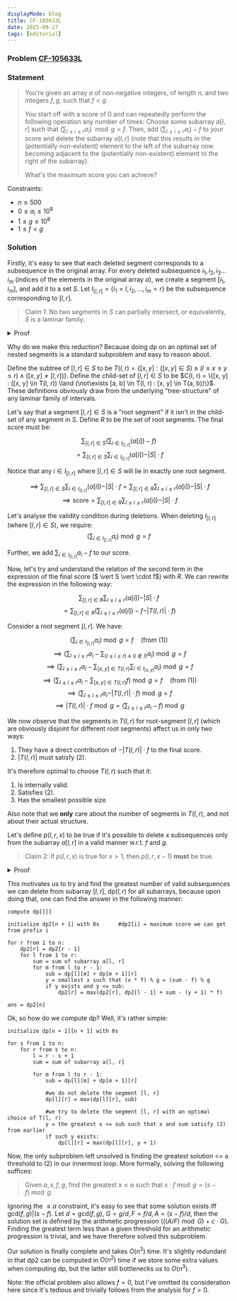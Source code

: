 ```yaml
---
displayMode: blog
title: CF-105633L
date: 2025-09-27
tags: [editorial]
---
```

### Problem [CF-105633L](https://codeforces.com/gym/105633/problem/L)

### Statement

> You're given an array $a$ of non-negative integers, of length $n$, and two integers $f, g$, such that $f < g$.
> 
> You start off with a score of $0$ and can repeatedly perform the following operation any number of times:
> Choose some subarray $a[l, r]$ such that $(\sum_{l \leq i \leq r} a_i) \mod g = f$. Then, add $(\sum_{l \leq i \leq r} a_i) - f$ to your score and delete the subarray $a[l, r]$ (note that this results in the (potentially non-existent) element to the left of the subarray now becoming adjacent to the (potentially non-existent) element to the right of the subarray).
>
> What's the maximum score you can achieve?

Constraints:

- $n \leq 500$
- $0 \leq a_i \leq 10^8$
- $1 \leq g \leq 10^8$
- $1 \leq f < g$

### Solution

Firstly, it's easy to see that each deleted segment corresponds to a subsequence in the original array. For every deleted subsequence $i_1, i_2, i_3 \dots i_m$ (indices of the elements in the original array $a$), we create a segment $[i_1, i_m]$, and add it to a set $S$. Let $I_{[l, r]} = \{i_1 = l, i_2, \dots , i_m = r \}$ be the subsequence corresponding to $[l, r]$.

> Claim 1: No two segments in $S$ can partially intersect, or equivalently, $S$ is a laminar family.

<details><summary class ="spoiler-summary">Proof</summary>
<div class = "spoiler-content">

Let's say we have two segments $[l_1, r_1]$ and $[l_2, r_2]$ in $S$ which partially intersect. Then $l_1 < l_2 < r_1 < r_2$ holds.

Notice that at all points of time, relative order of these four elements with original indices $l_1, r_1, l_2, r_2$ will be preserved.

Assume WLOG that we delete $I_{[l_1, r_1]}$ first. $I_{[l_2, r_2]}$ hasn't been deleted, implying that element with original index $l_2$ hasn't been deleted and still lies between elements with original index $l_1$ and $r_1$. Therefore, if we delete $I_{[l_1, r_1]}$ now, it would result in the deletion of $l_2$, which we earlier stated to definitionally be deleted when we delete $I_{[l_2, r_2]}$. This is a contradiction and no such pair of segments can therefore exist.
</div>
</details>

Why do we make this reduction? Because doing dp on an optimal set of nested segments is a standard subproblem and easy to reason about.

Define the subtree of $[l, r] \in S$ to be $T(l, r) = \{[x, y] : ([x, y] \in S) \land (l \leq x \leq y \leq r) \land ([x, y] \neq [l, r])\}$. Define the child-set of $[l, r] \in S$ to be $C(l, r) = \{[x, y] : ([x, y] \in T(l, r)) \land (\not\exists [a, b] \in T(l, r) : [x, y] \in T(a, b))\}$. These definitions obviously draw from the underlying "tree-structure" of any laminar family of intervals.

Let's say that a segment $[l, r] \in S$ is a "root segment" if it isn't in the child-set of any segment in $S$. Define $R$ to be the set of root segments. The final score must be:

$$\sum_{[l, r] \in S} (\sum_{i \in I_{[l, r]}} (a[i]) - f)$$ 
$$= \sum_{[l, r] \in S} \sum_{i \in I_{[l, r]}} (a[i]) - \vert S \vert  \cdot f$$ 

Notice that any $i \in I_{[l, r]}$ where $[l, r] \in S$ will lie in exactly one root segment.

$$\implies \sum_{[l, r] \in S} \sum_{i \in I_{[l, r]}} (a[i]) - \vert S \vert  \cdot f = \sum_{[l, r] \in R} \sum_{l \leq i \leq r} (a[i]) - \vert S \vert  \cdot f$$ 
$$\implies \text{score} = \sum_{[l, r] \in R} \sum_{l \leq i \leq r} (a[i]) - \vert S \vert  \cdot f$$

Let's analyse the validity condition during deletions. When deleting $I_{[l, r]}$ (where $[l, r] \in S$), we require:
$$(\sum_{i \in I_{[l, r]}} a_i )\bmod g = f \tag{1}$$ 

Further, we add $\sum_{i \in I_{[l, r]}} a_i - f$ to our score.

Now, let's try and understand the relation of the second term in the expression of the final score ($ \vert S \vert  \cdot f$) with $R$. We can rewrite the expression in the following way:

$$\sum_{[l, r] \in R} \sum_{l \leq i \leq r} (a[i]) - \vert S \vert  \cdot f$$
$$ = \sum_{[l, r] \in R} ( \sum_{l \leq i \leq r} (a[i]) - f - \vert T(l, r) \vert \cdot f)$$

Consider a root segment $[l, r]$. We have:

$$(\sum_{i \in I_{[l, r]}} a_i )\bmod g = f \quad \text{(from (1))}$$
$$\implies (\sum_{l \leq i \leq r} a_i - \sum_{(l \leq i \leq r) \land (i \notin I)} a_i) \bmod g = f$$
$$ \implies (\sum_{l \leq i \leq r} a_i - \sum_{[x, y] \in T(l, r)} \sum_{i \in I_{[x, y]}} a_i) \bmod g = f$$
$$ \implies (\sum_{l \leq i \leq r} a_i - \sum_{[x, y] \in T(l, r)} f) \bmod g = f \quad \text{(from (1))}$$
$$ \implies (\sum_{l \leq i \leq r} a_i - \vert T(l, r) \vert \cdot f) \bmod g = f $$
$$ \implies \vert T(l, r) \vert \cdot f \bmod g = (\sum_{l \leq i \leq r} a_i - f) \bmod g \tag{2}$$

We now observe that the segments in $T(l, r)$ for root-segment $[l, r]$ (which are obviously disjoint for different root segments) affect us in only two ways:

1. They have a direct contribution of $-\vert T(l, r) \vert \cdot f$ to the final score.
2. $\vert T(l, r) \vert$ must satisfy $(2)$.

It's therefore optimal to choose $T(l, r)$ such that it:
1. Is internally valid.
2. Satisfies $(2)$.
3. Has the smallest possible size.

Also note that we **only** care about the number of segments in $T(l, r)$, and not about their actual structure.

Let's define $p(l, r, x)$ to be true if it's possible to delete $x$ subsequences only from the subarray $a[l, r]$ in a valid manner w.r.t. $f$ and $g$.  

> Claim 2: If $p(l, r, x)$ is true for $x > 1$, then $p(l, r, x - 1)$ **must** be true.

<details><summary class ="spoiler-summary">Proof</summary>
<div class = "spoiler-content">
Let the set of segments corresponding to the $x$ subsequences here be $S$. Then there must exist at least one root segment $[l, r] \in S$, and $S \setminus \{[l, r]\}$ is also valid, because $[l, r] \not \in T(x, y) \forall [x, y] \in S$.
</div>
</details>

This motivates us to try and find the greatest number of valid subsequences we can delete from subarray $[l, r]$, $\text{dp}(l, r)$ for all subarrays, because upon doing that, one can find the answer in the following manner:

```
compute dp[][]

initialize dp2[n + 1] with 0s      #dp2[i] = maximum score we can get from prefix i

for r from 1 to n:
    dp2[r] = dp2[r - 1]
    for l from 1 to r:
        sum = sum of subarray a[l, r]
        for m from l to r - 1:
            sub = dp[l][m] + dp[m + 1][r]                
            y = smallest x such that (x * f) % g = (sum - f) % g
            if y exists and y <= sub:
                dp2[r] = max(dp2[r], dp2[l - 1] + sum - (y + 1) * f)

ans = dp2[n]
```

Ok, so how do we compute $\text{dp}$? Well, it's rather simple:

```
initialize dp[n + 1][n + 1] with 0s

for s from 1 to n:
    for r from s to n:
        l = r - s + 1
        sum = sum of subarray a[l, r]
        
        for m from l to r - 1:
            sub = dp[l][m] + dp[m + 1][r]

            #we do not delete the segment [l, r]
            dp[l][r] = max(dp[l][r], sub)  

            #we try to delete the segment [l, r] with an optimal choice of T(l, r)
            y = the greatest x <= sub such that x and sum satisfy (2) from earlier
            if such y exists: 
                dp[l][r] = max(dp[l][r], y + 1)
```

Now, the only subproblem left unsolved is finding the greatest solution <= a threshold to (2) in our innermost loop. More formally, solving the following suffices:

> Given $a, s, f, g$, find the greatest $x \leq a$ such that $x \cdot f \bmod g = (s - f) \bmod g$.

Ignoring the $\leq a$ constraint, it's easy to see that some solution exists iff $\text{gcd}(f, g) \vert (s - f)$. Let $d = \text{gcd}(f, g)$, $G = g/d, F = f/d, A = (s - f)/d$, then the solution set is defined by the arithmetic progression $(((A/F) \bmod G) + c \cdot G)$. Finding the greatest term less than a given threshold for an arithmetic progression is trivial, and we have therefore solved this subproblem.

Our solution is finally complete and takes $O(n^3)$ time. It's slightly redundant in that $\text{dp2}$ can be computed in $O(n^2)$ time if we store some extra values when computing $\text{dp}$, but the latter still bottlenecks us to $O(n^3)$.

Note: the official problem also allows $f = 0$, but I've omitted its consideration here since it's tedious and trivially follows from the analysis for $f > 0$.